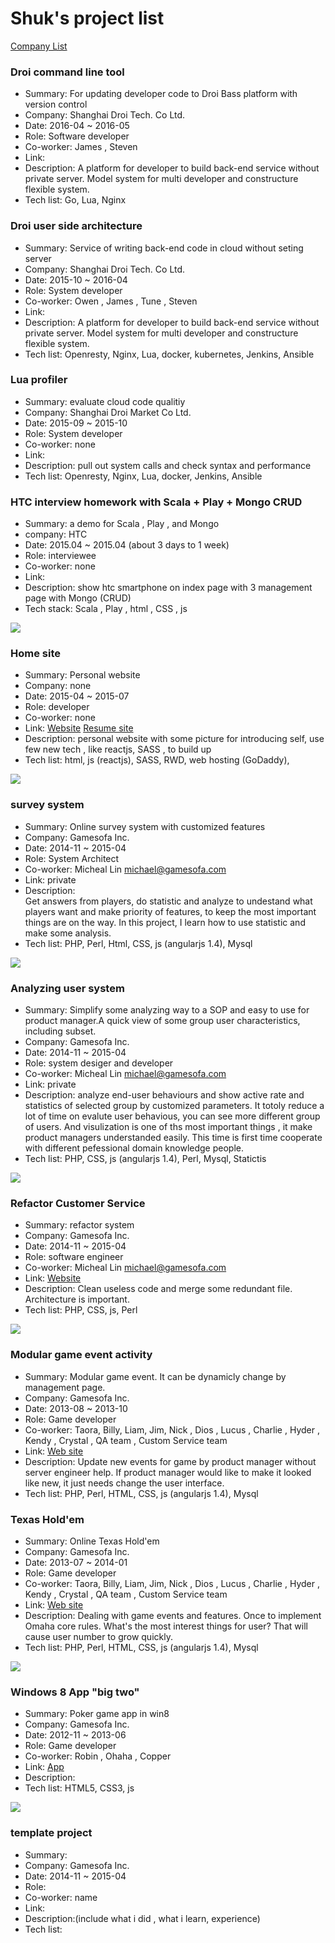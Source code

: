# Shuk's project list 

[Company List](https://github.com/BizShuk/bizshuk.github.io/blob/master/resume/list_companys.md)

### Droi command line tool
- Summary: For updating developer code to Droi Bass platform with version control
- Company: Shanghai Droi Tech. Co Ltd.
- Date: 2016-04 ~ 2016-05
- Role: Software developer
- Co-worker: James , Steven
- Link:
- Description: A platform for developer to build back-end service without private server. Model system for multi developer and constructure flexible system.
- Tech list: Go, Lua, Nginx


### Droi user side architecture ###
- Summary: Service of writing back-end code in cloud without seting server
- Company: Shanghai Droi Tech. Co Ltd.
- Date: 2015-10 ~ 2016-04
- Role: System developer
- Co-worker: Owen , James , Tune , Steven
- Link:
- Description: A platform for developer to build back-end service without private server. Model system for multi developer and constructure flexible system.
- Tech list: Openresty, Nginx, Lua, docker, kubernetes, Jenkins, Ansible

### Lua profiler ###
- Summary: evaluate cloud code qualitiy
- Company: Shanghai Droi Market Co Ltd.
- Date: 2015-09 ~ 2015-10
- Role: System developer
- Co-worker: none
- Link:
- Description: pull out system calls and check syntax and performance
- Tech list: Openresty, Nginx, Lua, docker, Jenkins, Ansible

### HTC interview homework with Scala + Play + Mongo CRUD
- Summary: a demo for Scala , Play , and Mongo
- company: HTC
- Date: 2015.04 ~ 2015.04 (about 3 days to 1 week)
- Role: interviewee
- Co-worker: none
- Link:
- Description: show htc smartphone on index page with 3 management page with Mongo (CRUD)
- Tech stack: Scala , Play , html , CSS , js

![](img/scala_play_crud_demo.png)

### Home site ###
- Summary: Personal website
- Company: none
- Date: 2015-04 ~ 2015-07
- Role: developer
- Co-worker: none
- Link: [Website](http://shuk.info/) [Resume site](http://shuk.info/resume.html)
- Description: personal website with some picture for introducing self, use few new tech , like reactjs, SASS , to build up
- Tech list: html, js (reactjs), SASS, RWD, web hosting (GoDaddy),

![](img/home_page.png)

### survey system ###
- Summary: Online survey system with customized features  
- Company: Gamesofa Inc.
- Date: 2014-11 ~ 2015-04
- Role: System Architect
- Co-worker: Micheal Lin <michael@gamesofa.com>
- Link: private
- Description:  
Get answers from players, do statistic and analyze to undestand what players want and make priority of features, to keep the most important things are on the way. In this project, I learn how to use statistic and make some analysis.
- Tech list: PHP, Perl, Html, CSS, js (angularjs 1.4), Mysql

![](img/survey_management.png)

### Analyzing user system ###
- Summary: Simplify some analyzing way to a SOP and easy to use for product manager.A quick view of some group user characteristics, including subset.
- Company: Gamesofa Inc.
- Date: 2014-11 ~ 2015-04
- Role: system desiger and developer
- Co-worker: Micheal Lin <michael@gamesofa.com>
- Link: private
- Description: analyze end-user behaviours  and show active rate and statistics of selected group by customized parameters. It totoly reduce a lot of time on evalute user behavious, you can see more different group of users. And visulization is one of ths most important things , it make product managers understanded easily. This time is first time cooperate with different pefessional domain knowledge people. 
- Tech list: PHP, CSS, js (angularjs 1.4), Perl, Mysql, Statictis

![](img/analyzing_user.png)

### Refactor Customer Service ###
- Summary: refactor system
- Company: Gamesofa Inc.
- Date: 2014-11 ~ 2015-04
- Role: software engineer
- Co-worker: Micheal Lin <michael@gamesofa.com>
- Link: [Website](http://www.gamesofa.com/index/?op=report)
- Description: Clean useless code and merge some redundant file. Architecture is important.
- Tech list: PHP, CSS, js, Perl

![](img/gs_custom_service.png)

### Modular game event activity
- Summary: Modular game event. It can be dynamicly change by management page.
- Company: Gamesofa Inc.
- Date: 2013-08 ~ 2013-10
- Role: Game developer
- Co-worker: Taora, Billy, Liam, Jim, Nick , Dios , Lucus , Charlie , Hyder , Kendy , Crystal , QA team , Custom Service team 
- Link: [Web site](http://www.gamesofa.com/texas9/)
- Description: Update new events for game by product manager without server engineer help. If product manager would like to make it looked like new, it just needs change the user interface.
- Tech list: PHP, Perl, HTML, CSS, js (angularjs 1.4), Mysql


### Texas Hold'em ###
- Summary: Online Texas Hold'em 
- Company: Gamesofa Inc.
- Date: 2013-07 ~ 2014-01
- Role: Game developer
- Co-worker: Taora, Billy, Liam, Jim, Nick , Dios , Lucus , Charlie , Hyder , Kendy , Crystal , QA team , Custom Service team 
- Link: [Web site](http://www.gamesofa.com/texas9/)
- Description: Dealing with game events and features. Once to implement Omaha core rules. What's the most interest things for user? That will cause user number to grow quickly.
- Tech list: PHP, Perl, HTML, CSS, js (angularjs 1.4), Mysql

![](img/texas_hold'em.png)

### Windows 8 App "big two" ###
- Summary: Poker game app in win8
- Company: Gamesofa Inc.
- Date: 2012-11 ~ 2013-06
- Role: Game developer
- Co-worker: Robin , Ohaha , Copper
- Link: [App](https://www.microsoft.com/en-us/store/apps/%E7%A5%9E%E4%BE%86%E4%B9%9F%E5%A4%A7%E8%80%812/9wzdncrdpm5w)
- Description: 
- Tech list: HTML5, CSS3, js

![](img/win8_bigtwo.jpeg)



### template project ###
- Summary:
- Company: Gamesofa Inc.
- Date: 2014-11 ~ 2015-04
- Role:
- Co-worker: name <mail>
- Link:
- Description:(include what i did , what i learn, experience) 
- Tech list: 
